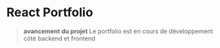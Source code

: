 # React Portfolio

> **avancement du projet**
> Le portfolio est en cours de développement côté backend et frontend
